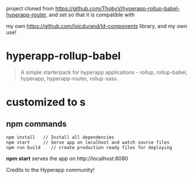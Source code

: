project cloned from https://github.com/ThobyV/hyperapp-rollup-babel-hyperapp-router, and set so that it is compatible with

my own https://github.com/loicdurand/ld-components library, and my own use!

# hyperapp-rollup-babel

> A simple starterpack for hyperapp applications - rollup, rollup-babel, hyperapp, hyperapp-router, rollup-sass.

# customized to s

## npm commands

```
npm install   // Install all dependencies
npm start     // Serve app on localhost and watch source files
npm run build    // create production ready files for deploying
```

**npm start** serves the app on http://localhost:8080

Credits to the Hyperapp community!